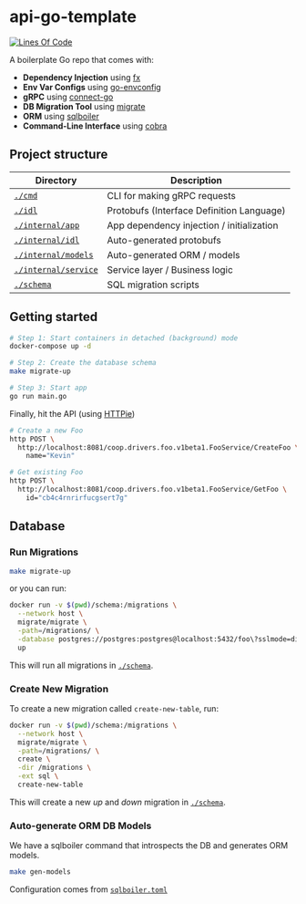 # api-go-template

[![Lines Of Code](https://tokei.rs/b1/github/kevinmichaelchen/api-go-template?category=code)](https://github.com/kevinmichaelchen/api-go-template)

A boilerplate Go repo that comes with:

* **Dependency Injection** using [fx](https://github.com/uber-go/fx)
* **Env Var Configs** using [go-envconfig](https://github.com/sethvargo/go-envconfig)
* **gRPC** using [connect-go](https://github.com/bufbuild/connect-go)
* **DB Migration Tool** using [migrate](https://github.com/golang-migrate/migrate)
* **ORM** using [sqlboiler](https://github.com/volatiletech/sqlboiler)
* **Command-Line Interface** using [cobra](https://github.com/spf13/cobra)

## Project structure

| Directory                                    | Description                               |
|----------------------------------------------|-------------------------------------------|
| [`./cmd`](./cmd)                             | CLI for making gRPC requests              |
| [`./idl`](./idl)                             | Protobufs (Interface Definition Language) |
| [`./internal/app`](./internal/app)           | App dependency injection / initialization |
| [`./internal/idl`](./internal/idl)           | Auto-generated protobufs                  |
| [`./internal/models`](./internal/models)     | Auto-generated ORM / models               |
| [`./internal/service`](./internal/service)   | Service layer / Business logic            |
| [`./schema`](./schema)                       | SQL migration scripts                     |

## Getting started
```bash
# Step 1: Start containers in detached (background) mode
docker-compose up -d

# Step 2: Create the database schema
make migrate-up

# Step 3: Start app
go run main.go
```

Finally, hit the API (using [HTTPie](https://httpie.io/))
```bash
# Create a new Foo
http POST \
  http://localhost:8081/coop.drivers.foo.v1beta1.FooService/CreateFoo \
    name="Kevin"

# Get existing Foo
http POST \
  http://localhost:8081/coop.drivers.foo.v1beta1.FooService/GetFoo \
    id="cb4c4rnrirfucgsert7g"
```

## Database
### Run Migrations
```bash
make migrate-up
```
or you can run:
```bash
docker run -v $(pwd)/schema:/migrations \
  --network host \
  migrate/migrate \
  -path=/migrations/ \
  -database postgres://postgres:postgres@localhost:5432/foo\?sslmode=disable \
  up
```

This will run all migrations in [`./schema`](./schema).

### Create New Migration
To create a new migration called `create-new-table`, run:
```bash
docker run -v $(pwd)/schema:/migrations \
  --network host \
  migrate/migrate \
  -path=/migrations/ \
  create \
  -dir /migrations \
  -ext sql \
  create-new-table
```

This will create a new _up_ and _down_ migration in [`./schema`](./schema).

### Auto-generate ORM DB Models
We have a sqlboiler command that introspects the DB and generates ORM models.
```bash
make gen-models
```
Configuration comes from [`sqlboiler.toml`](./sqlboiler.toml)
